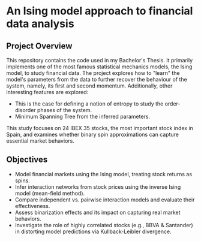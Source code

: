 # An Ising model approach to financial data analysis

## Project Overview
This repository contains the code used in my Bachelor's Thesis. It primarily implements one of the most famous statistical mechanics models, the Ising model, to study financial data. 
The project explores how to "learn" the model's parameters from the data to further recover the behaviour of the system, namely, its first and second momentum. Additionally, other interesting features 
are explored:
- This is the case for defining a notion of entropy to study the order-disorder phases of the system.
- Minimum Spanning Tree from the inferred parameters.

This study focuses on 24 IBEX 35 stocks, the most important stock index in Spain, and examines whether binary spin approximations can capture essential market behaviors. 

## Objectives
- Model financial markets using the Ising model, treating stock returns as spins.
- Infer interaction networks from stock prices using the inverse Ising model (mean-field method).
- Compare independent vs. pairwise interaction models and evaluate their effectiveness.
- Assess binarization effects and its impact on capturing real market behaviors.
- Investigate the role of highly correlated stocks (e.g., BBVA & Santander) in distorting model predictions via Kullback-Leibler divergence.
